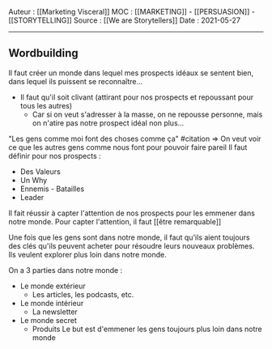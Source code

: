 Auteur : [[Marketing Visceral]]
MOC : [[MARKETING]] - [[PERSUASION]] - [[STORYTELLING]]
Source : [[We are Storytellers]]
Date : 2021-05-27
***

## Wordbuilding
Il faut créer un monde dans lequel mes prospects idéaux se sentent bien, dans lequel ils puissent se reconnaître... 
- Il faut qu'il soit clivant (attirant pour nos prospects et repoussant pour tous les autres)
	- Car si on veut s'adresser à la masse, on ne repousse personne, mais on n'atire pas notre prospect idéal non plus...

"Les gens comme moi font des choses comme ça" #citation 
=> On veut voir ce que les autres gens comme nous font pour pouvoir faire pareil
Il faut définir pour nos prospects  :
- Des Valeurs
- Un Why
- Ennemis - Batailles
- Leader

Il fait réussir à capter l'attention de nos prospects pour les emmener dans notre monde.
Pour capter l'attention, il faut [[être remarquable]]

Une fois que les gens sont dans notre monde, il faut qu'ils aient toujours des clés qu'ils peuvent acheter pour résoudre leurs nouveaux problèmes. Ils veulent explorer plus loin dans notre monde.

On a 3 parties dans notre monde : 
- Le monde extérieur
	- Les articles,  les podcasts, etc.
- Le monde intérieur
	- La newsletter 
- Le monde secret 
	- Produits
Le but est d'emmener les gens toujours plus loin dans notre monde